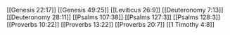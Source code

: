 [[Genesis 22:17]]
[[Genesis 49:25]]
[[Leviticus 26:9]]
[[Deuteronomy 7:13]]
[[Deuteronomy 28:11]]
[[Psalms 107:38]]
[[Psalms 127:3]]
[[Psalms 128:3]]
[[Proverbs 10:22]]
[[Proverbs 13:22]]
[[Proverbs 20:7]]
[[1 Timothy 4:8]]
